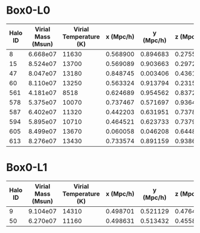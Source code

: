 # Box0-L0
|Halo ID|Virial Mass (Msun)|Virial Temperature (K)| x (Mpc/h) | y (Mpc/h)| z (Mpc/h)|
|---|--------|-----|--------|--------|--------|
|8|6.668e07|11630|0.568900|0.894683|0.275559|
|15|8.524e07|13700|0.569089|0.903663|0.297287|
|47|8.047e07|13180|0.848745|0.003406|0.436173|
|60|8.110e07|13250|0.563324|0.913794|0.231591|
|561|4.181e07|8518|0.624689|0.954562|0.837221|
|578|5.375e07|10070|0.737467|0.571697|0.936401|
|587|6.402e07|11320|0.442203|0.631951|0.737873|
|594|5.895e07|10710|0.464521|0.623733|0.737910|
|605|8.499e07|13670|0.060058|0.046208|0.644876|
|613|8.276e07|13430|0.733574|0.891159|0.938642|

# Box0-L1
|Halo ID|Virial Mass (Msun)|Virial Temperature (K)| x (Mpc/h) | y (Mpc/h)| z (Mpc/h)|
|---|--------|-----|--------|--------|--------|
|9|9.104e07|14310|0.498701|0.521129|0.476461|
|50|6.270e07|11160|0.498631|0.513432|0.455885|


